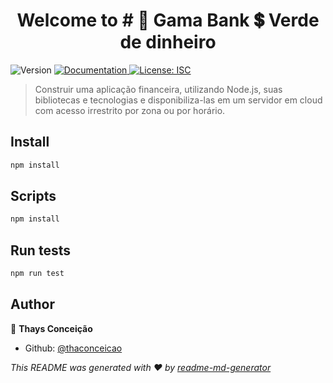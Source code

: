 <h1 align="center">Welcome to # 🏦 Gama Bank 💲 Verde de dinheiro</h1>
<p>
  <img alt="Version" src="https://img.shields.io/badge/version-1.0.0-blue.svg?cacheSeconds=2592000" />
  <a href="https://github.com/GabryelaBarros/gamabank-accenture" target="_blank">
    <img alt="Documentation" src="https://img.shields.io/badge/documentation-yes-brightgreen.svg" />
  </a>
  <a href="#" target="_blank">
    <img alt="License: ISC" src="https://img.shields.io/badge/License-ISC-yellow.svg" />
  </a>
</p>

> Construir uma aplicação financeira, utilizando Node.js, suas bibliotecas e tecnologias e disponibiliza-las em um servidor em cloud com acesso irrestrito por zona ou por horário.

## Install

```sh
npm install
```

## Scripts

```sh
npm install
```

## Run tests

```sh
npm run test
```

## Author

👤 **Thays Conceição**

* Github: [@thaconceicao](https://github.com/thaconceicao)

_This README was generated with ❤️ by [readme-md-generator](https://github.com/kefranabg/readme-md-generator)_
